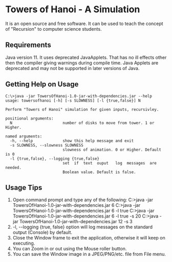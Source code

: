 # Towers of Hanoi - A Simulation
It is an open source and free software. It can be used to teach the concept of "Recursion" to computer science students.

## Requirements
Java version 11.
It uses deprecated JavaApplets. That has no ill effects other then the compiler giving warnings during compile time.
Java Applets are deprecated and may not be supported in later versions of Java.

## Getting Help on Usage
    C:\>java -jar TowersOfHanoi-1.0-jar-with-dependencies.jar --help
    usage: towersofhanoi [-h] [-s SLOWNESS] [-l {true,false}] N
    
    Perform "Towers of Hanoi" simulation for given inputs, recursivley.
    
    positional arguments:
      N                      number of disks to move from tower. 1 or Higher.
    
    named arguments:
      -h, --help             show this help message and exit
      -s SLOWNESS, --slowness SLOWNESS
                             slowness of animation. 0 or Higher. Default is 0
      -l {true,false}, --logging {true,false}
                             set  if  text  ouput   log  messages  are  needed.
                             Boolean value. Default is false.
				
## Usage Tips
1. Open command prompt and type any of the following:
    C:\>java -jar TowersOfHanoi-1.0-jar-with-dependencies.jar 6 
    C:\>java -jar TowersOfHanoi-1.0-jar-with-dependencies.jar 6 -l true
    C:\>java -jar TowersOfHanoi-1.0-jar-with-dependencies.jar 6 -l true -s 20
    C:\>java -jar TowersOfHanoi-1.0-jar-with-dependencies.jar 12 -s 3			
2. -l, --logging {true, false} option will log messages on the standard output (Console) by default.
3. Close the Window frame to exit the application, otherwise it will keep on executing.
4. You can Zoom in or out using the Mouse roller button.
5. You can save the Window image in a JPEG/PNG/etc. file from File menu.